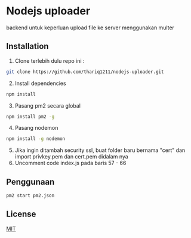 # Nodejs uploader

backend untuk keperluan upload file ke server menggunakan multer

## Installation

1. Clone terlebih dulu repo ini :

```bash
git clone https://github.com/thariq1211/nodejs-uploader.git
```

2. Install dependencies

```bash
npm install
```

3. Pasang pm2 secara global

```bash
npm install pm2 -g
```

4. Pasang nodemon

```bash
npm install -g nodemon
```

5. Jika ingin ditambah security ssl, buat folder baru bernama "cert" dan import privkey.pem dan cert.pem didalam nya
6. Uncomment code index.js pada baris 57 - 66

## Penggunaan

```bash
pm2 start pm2.json
```

## License

[MIT](https://choosealicense.com/licenses/mit/)
